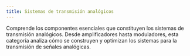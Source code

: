 ```yaml
---
title: Sistemas de transmisión analógicos
---
```


Comprende los componentes esenciales que constituyen los sistemas de transmisión analógicos. Desde amplificadores hasta moduladores, esta categoría analiza cómo se construyen y optimizan los sistemas para la transmisión de señales analógicas.